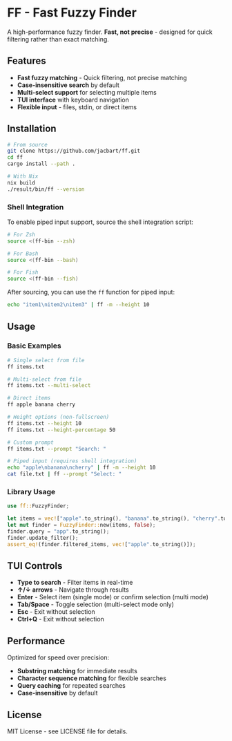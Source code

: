 # FF - Fast Fuzzy Finder

A high-performance fuzzy finder. **Fast, not precise** - designed for quick filtering rather than exact matching.

## Features

- **Fast fuzzy matching** - Quick filtering, not precise matching
- **Case-insensitive search** by default
- **Multi-select support** for selecting multiple items
- **TUI interface** with keyboard navigation
- **Flexible input** - files, stdin, or direct items

## Installation

```bash
# From source
git clone https://github.com/jacbart/ff.git
cd ff
cargo install --path .

# With Nix
nix build
./result/bin/ff --version
```

### Shell Integration

To enable piped input support, source the shell integration script:

```bash
# For Zsh
source <(ff-bin --zsh)

# For Bash
source <(ff-bin --bash)

# For Fish
source <(ff-bin --fish)
```

After sourcing, you can use the `ff` function for piped input:
```bash
echo "item1\nitem2\nitem3" | ff -m --height 10
```

## Usage

### Basic Examples

```bash
# Single select from file
ff items.txt

# Multi-select from file
ff items.txt --multi-select

# Direct items
ff apple banana cherry

# Height options (non-fullscreen)
ff items.txt --height 10
ff items.txt --height-percentage 50

# Custom prompt
ff items.txt --prompt "Search: "

# Piped input (requires shell integration)
echo "apple\nbanana\ncherry" | ff -m --height 10
cat file.txt | ff --prompt "Select: "
```

### Library Usage

```rust
use ff::FuzzyFinder;

let items = vec!["apple".to_string(), "banana".to_string(), "cherry".to_string()];
let mut finder = FuzzyFinder::new(items, false);
finder.query = "app".to_string();
finder.update_filter();
assert_eq!(finder.filtered_items, vec!["apple".to_string()]);
```

## TUI Controls

- **Type to search** - Filter items in real-time
- **↑/↓ arrows** - Navigate through results
- **Enter** - Select item (single mode) or confirm selection (multi mode)
- **Tab/Space** - Toggle selection (multi-select mode only)
- **Esc** - Exit without selection
- **Ctrl+Q** - Exit without selection

## Performance

Optimized for speed over precision:
- **Substring matching** for immediate results
- **Character sequence matching** for flexible searches
- **Query caching** for repeated searches
- **Case-insensitive** by default

## License

MIT License - see LICENSE file for details. 